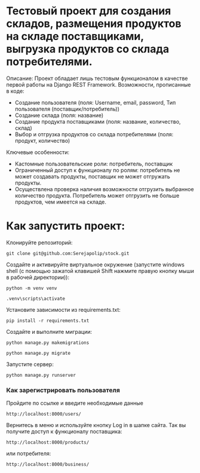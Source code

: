 # Тестовый проект для создания складов, размещения продуктов на складе поставщиками, выгрузка продуктов со склада потребителями.

Описание:
Проект обладает лишь тестовым функционалом в качестве первой работы на Django REST Framework.
Возможности, прописанные в коде:
- Создание пользователя (поля: Username, email, password, Тип пользователя (поставщик/потребитель))
- Создание склада (поля: название)
- Создание продукта поставщиками (поля: название, количество, склад)
- Выбор и отгрузка продуктов со склада потребителями (поля: продукт, количество)

Ключевые особенности:
- Кастомные пользовательские роли: потребитель, поставщик
- Ограниченный доступ к функционалу по ролям: потребитель не может создавать продукты, поставщик не может отгружать продукты.
- Осуществлена проверка наличия возможности отгрузить выбранное количество продукта. Потребитель может отгрузить не больше продуктов, чем имеется на складе.

# Как запустить проект:

Клонируйте репозиторий:
```
git clone git@github.com:Serejapolip/stock.git
```
Создайте и активируйте виртуальное окружение (запустите windows shell (с помощью зажатой клавишей Shift нажмите правую кнопку мыши в рабочей директории)):
```
python -m venv venv
```
```
.venv\scripts\activate
```
Установите зависимости из requirements.txt:
```
pip install -r requirements.txt
```
Создайте и выполните миграции:
```
python manage.py makemigrations
```
```
python manage.py migrate
```
Запустите сервер:
```
python manage.py runserver
```

### Как зарегистрировать пользователя
Пройдите по ссылке и введите необходимые данные
```
http://localhost:8000/users/
```
Вернитесь в меню и используйте кнопку Log in в шапке сайта.
Так вы получите доступ к функционалу поставщика: 
```
http://localhost:8000/products/
```
или потребителя:
```
http://localhost:8000/business/
```
